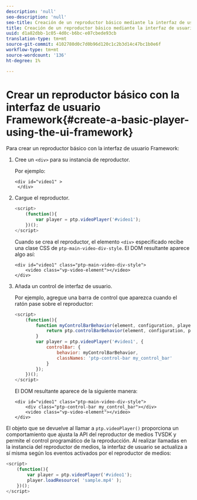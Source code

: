 ```yaml
---
description: 'null'
seo-description: 'null'
seo-title: Creación de un reproductor básico mediante la interfaz de usuario Framework
title: Creación de un reproductor básico mediante la interfaz de usuario Framework
uuid: d1a82dbb-1c05-4d0c-b6bc-e07cbede93cb
translation-type: tm+mt
source-git-commit: 4102780d0c7d0b96d120c1c2b3d14c47bc1b0e6f
workflow-type: tm+mt
source-wordcount: '136'
ht-degree: 1%

---
```



# Crear un reproductor básico con la interfaz de usuario Framework{#create-a-basic-player-using-the-ui-framework}

Para crear un reproductor básico con la interfaz de usuario Framework:

1. Cree un `<div>` para su instancia de reproductor.

   Por ejemplo:

   ```
   <div id="video1" > 
    </div>
   ```

1. Cargue el reproductor.

   ```js
   <script> 
       (function(){ 
           var player = ptp.videoPlayer('#video1'); 
       })(); 
   </script>
   ```

   Cuando se crea el reproductor, el elemento `<div>` especificado recibe una clase CSS de `ptp-main-video-div-style`. El DOM resultante aparece algo así:

   ```
   <div id="video1" class="ptp-main-video-div-style"> 
       <video class="vp-video-element"></video> 
   </div>
   ```

1. Añada un control de interfaz de usuario.

   Por ejemplo, agregue una barra de control que aparezca cuando el ratón pase sobre el reproductor:

   ```js
   <script> 
       (function(){ 
           function myControlBarBehavior(element, configuration, player) { 
               return ptp.controlBarBehavior(element, configuration, player); 
           } 
           var player = ptp.videoPlayer('#video1', { 
               controlBar: { 
                   behavior: myControlBarBehavior, 
                   classNames: 'ptp-control-bar my_control_bar' 
               } 
           }); 
       })(); 
   </script>
   ```

   El DOM resultante aparece de la siguiente manera:

   ```
   <div id="video1" class="ptp-main-video-div-style"> 
       <div class="ptp-control-bar my_control_bar"></div> 
       <video class="vp-video-element"></video> 
   </div>
   ```

El objeto que se devuelve al llamar a `ptp.videoPlayer()` proporciona un comportamiento que ajusta la API del reproductor de medios TVSDK y permite el control programático de la reproducción. Al realizar llamadas en la instancia del reproductor de medios, la interfaz de usuario se actualiza a sí misma según los eventos activados por el reproductor de medios:

```js
<script> 
    (function(){ 
        var player = ptp.videoPlayer('#video1'); 
        player.loadResource( 'sample.mp4' ); 
    })(); 
</script>
```
